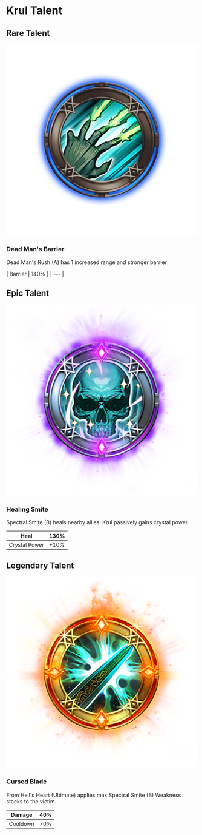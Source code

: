 # Krul Talent

## Rare Talent

![](../../.gitbook/assets/krul_rare.png)

### Dead Man's Barrier

Dead Man's Rush \(A\) has 1 increased range and stronger barrier

| Barrier | 140% |
| --- |


## Epic Talent

![](../../.gitbook/assets/krul_epic.png)

### Healing Smite

Spectral Smite \(B\) heals nearby allies. Krul passively gains crystal power.

| Heal | 130% |
| --- | --- |
| Crystal Power | +10% |

## Legendary Talent

![](../../.gitbook/assets/krul_legendary.png)

### Cursed Blade

From Hell's Heart \(Ultimate\) applies max Spectral Smite \(B\) Weakness stacks to the victim.

| Damage | 40% |
| --- | --- |
| Cooldown | 70% |

